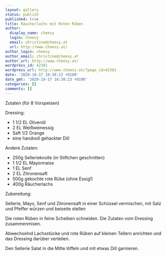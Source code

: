 ```yaml
---
layout: gallery
status: publish
published: true
title: Räucherlachs mit Roten Rüben
author:
  display_name: cheesy
  login: cheesy
  email: christine@cheesy.at
  url: http://www.cheesy.at/
author_login: cheesy
author_email: christine@cheesy.at
author_url: http://www.cheesy.at/
wordpress_id: 42381
wordpress_url: http://www.cheesy.at/?page_id=42381
date: '2020-10-17 18:38:23 +0100'
date_gmt: '2020-10-17 16:38:23 +0100'
categories: []
comments: []
---
```

<!-- wp:paragraph -->
Zutaten (für 8 Vorspeisen)
<!-- /wp:paragraph -->
<!-- wp:paragraph -->
Dressing:
<!-- /wp:paragraph -->
<!-- wp:list -->
- 1 1/2 EL Olivenöl
- 2 EL Weißweinessig
- Saft 1/2 Orange
- eine handvoll gehackter Dill
<!-- /wp:list -->
<!-- wp:paragraph -->
Andere Zutaten:
<!-- /wp:paragraph -->
<!-- wp:list -->
- 250g Sellerieknolle (in Stiftchen geschnitten)
- 1 1/2 EL Mayonnaise
- 1 EL Senf
- 2 EL Zitronensaft
- 500g gekochte rote Rübe (ohne Essig!)
- 400g Räucherlachs
<!-- /wp:list -->
<!-- wp:paragraph -->
Zubereitung:
<!-- /wp:paragraph -->
<!-- wp:paragraph -->
Sellerie, Mayo, Senf und Zitronensaft in einer Schüssel vermischen, mit Salz und Pfeffer würzen und beiseite stellen
<!-- /wp:paragraph -->
<!-- wp:paragraph -->
Die roten Rüben in feine Scheiben schneiden. Die Zutaten vom Dressing zusammenmixen.
<!-- /wp:paragraph -->
<!-- wp:paragraph -->
Abwechselnd Lachsstücke und rote Rüben auf kleinen Tellern anrichten und das Dressing darüber verteilen.
<!-- /wp:paragraph -->
<!-- wp:paragraph -->
Den Sellerie Salat in die Mitte löffeln und mit etwas Dill garnieren.
<!-- /wp:paragraph -->
<!-- wp:image {"id":42379} -->
<figure class="wp-block-image"><img src="http://www.cheesy.at/wp-content/uploads/Ra%CC%88ucherlachs-und-Rote-Ru%CC%88ben-1.jpg" alt="" class="wp-image-42379"></figure>
<!-- /wp:image -->
